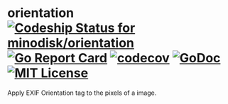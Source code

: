 # orientation [ ![Codeship Status for minodisk/orientation](https://img.shields.io/codeship/489273a0-105b-0135-b1ec-2e1c9a6cac85/master.svg?style=flat)](https://app.codeship.com/projects/216267) [![Go Report Card](https://goreportcard.com/badge/github.com/minodisk/orientation)](https://goreportcard.com/report/github.com/minodisk/orientation) [![codecov](https://codecov.io/gh/minodisk/orientation/branch/master/graph/badge.svg)](https://codecov.io/gh/minodisk/orientation) [![GoDoc](https://img.shields.io/badge/godoc-reference-5272B4.svg?style=flat)](https://godoc.org/github.com/minodisk/orientation) [![MIT License](http://img.shields.io/badge/license-MIT-blue.svg?style=flat)](LICENSE)

Apply EXIF Orientation tag to the pixels of a image.
